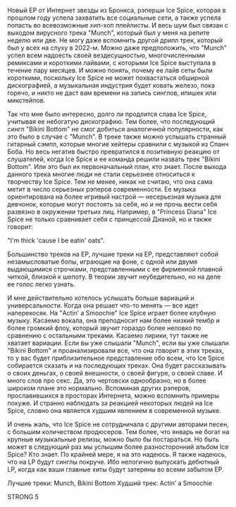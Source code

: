 Новый EP от Интернет звезды из Бронкса, рэперши Ice Spice, которая в прошлом году успела захватить все социальные сети, а также успела попасть во всевозможные хип-хоп плейлисты. И весь шум был связан с выходом вирусного трека "Munch", который был у меня на репите неделю или две. Не могу даже вспомнить другой дрилл трек, который был у всех на слуху в 2022-м. Можно даже предположить, что "Munch" успел всем надоесть своей вездесущностью, многочисленными ремиксами и короткими лайвами, с которыми Ice Spice выступала в течение пару месяцев. И можно понять, почему ее лайв сеты были короткими, поскольку Ice Spice не может похвастаться обширной дискографией, а музыкальная индустрия будет ковать железо, пока горячо, и никто не даст вам времени на запись синглов, ипишек или микстейпов.

Так что мне было интересно, долго ли продлится слава Ice Spice, учитывая ее небогатую дискографию. Тем более, что последующий сингл "Bikini Bottom" не смог добиться аналогичной популярности, как это было в случае с "Munch". В треке также можно услышать странный гитарный сэмпл, которые многие хейтеры сравнили с музыкой из Спанч Боба. Но весь негатив быстро превратился в позитивную реакцию от слушателей, когда Ice Spice и ее команда решили назвать трек "Bikini Bottom". Или это был их первоначальный план, кто знает. После выхода данного трека многие люди не стали серьезнее относиться к творчеству Ice Spice. Тем не менее, никак не считаю, что она сама метит в число серьезных рэперов современности. Ее музыка ориентирована на более игривый настрой — несерьезная музыка для девчонок, которые могут постоять за себя, но и не прочь вести себя развязно в окружении третьих лиц. Например, в "Princess Diana" Ice Spice не только сравнивает себя с принцессой Дианой, но и также говорит:

"I'm thick 'cause I be eatin' oats".

Большинство треков на EP, лучшие треки на EP, представляют собой незамысловатые бопы, играющие на фоне, с одной или двумя выдающимися строчками, представленными с ее фирменной плавной читкой, близкой к шепоту. В теории звучит неубедительно, но на деле ее голос легко узнать.

И мне действительно хотелось услышать больше вариаций и универсальности. Когда она решает что-то менять — все идет наперекосяк. На "Actin’ a Smoochie" Ice Spice играет более клубную музыку. Касаемо вокала, она преподносит нам более низкий тембр и более громкий флоу, который звучит гораздо более неловко по сравнению с остальными треками. Касаемо лирики, тут также не хватает вариации. Если вы уже слышали "Munch", если вы уже слышали "Bikini Bottom" и проанализировали все, что она говорит в этих треках, то у вас будет приблизительное представление обо всем, что Ice Spice собирается сказать и на последующих треках. Она будет рассказывать о своих деньгах, о своей внешности, о своей фигуре, о своей славе. И много слов про секс. Да, это чертовски однообразно, но в более широком плане это нормально. Вспоминая других рэперов, прославившихся в просторах Интернета, можно вспомнить примеры похуже. И странно наблюдать за реакцией некоторых людей на Ice Spice, словно она является худшим явлением в современной музыке.

И очень жаль, что Ice Spice не сотрудничала с другими авторами песен, с большим количеством продюсеров. Тем более, что январь не богат на крупные музыкальные релизы, можно было бы постараться. Но быть может в следующий раз мы услышим более разносторонний альбом Ice Spice? Кто знает. По крайней мере, я на это надеюсь. Я также надеюсь, что на LP будут синглы покруче. Ибо нелогично выпускать дебютный LP, когда как ваши главные хиты будут затеряны во всеми забытом EP.

Лучшие треки: Munch, Bikini Bottom
Худший трек: Actin’ a Smoochie

STRONG 5
